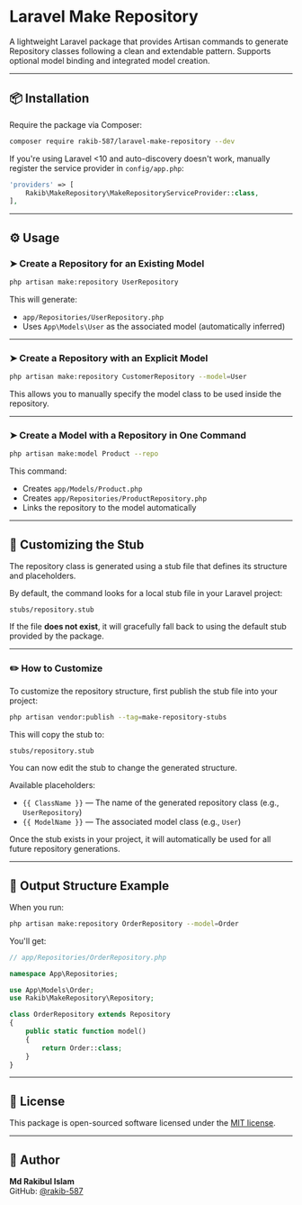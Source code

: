 # Laravel Make Repository

A lightweight Laravel package that provides Artisan commands to generate Repository classes following a clean and extendable pattern. Supports optional model binding and integrated model creation.

---

## 📦 Installation

Require the package via Composer:

```bash
composer require rakib-587/laravel-make-repository --dev
```

If you're using Laravel <10 and auto-discovery doesn't work, manually register the service provider in `config/app.php`:

```php
'providers' => [
    Rakib\MakeRepository\MakeRepositoryServiceProvider::class,
],
```

---

## ⚙️ Usage

### ➤ Create a Repository for an Existing Model

```bash
php artisan make:repository UserRepository
```

This will generate:

- `app/Repositories/UserRepository.php`
- Uses `App\Models\User` as the associated model (automatically inferred)

---

### ➤ Create a Repository with an Explicit Model

```bash
php artisan make:repository CustomerRepository --model=User
```

This allows you to manually specify the model class to be used inside the repository.

---

### ➤ Create a Model with a Repository in One Command

```bash
php artisan make:model Product --repo
```

This command:
- Creates `app/Models/Product.php`
- Creates `app/Repositories/ProductRepository.php`
- Links the repository to the model automatically

---

## 🧩 Customizing the Stub

The repository class is generated using a stub file that defines its structure and placeholders.

By default, the command looks for a local stub file in your Laravel project:

```
stubs/repository.stub
```

If the file **does not exist**, it will gracefully fall back to using the default stub provided by the package.

---

### ✏️ How to Customize

To customize the repository structure, first publish the stub file into your project:

```bash
php artisan vendor:publish --tag=make-repository-stubs
```

This will copy the stub to:

```
stubs/repository.stub
```

You can now edit the stub to change the generated structure.

Available placeholders:

- `{{ ClassName }}` — The name of the generated repository class (e.g., `UserRepository`)
- `{{ ModelName }}` — The associated model class (e.g., `User`)

Once the stub exists in your project, it will automatically be used for all future repository generations.

---

## 📁 Output Structure Example

When you run:

```bash
php artisan make:repository OrderRepository --model=Order
```

You'll get:

```php
// app/Repositories/OrderRepository.php

namespace App\Repositories;

use App\Models\Order;
use Rakib\MakeRepository\Repository;

class OrderRepository extends Repository
{
    public static function model()
    {
        return Order::class;
    }
}
```

---

## 📄 License

This package is open-sourced software licensed under the [MIT license](LICENSE).

---

## 🙌 Author

**Md Rakibul Islam**  
GitHub: [@rakib-587](https://github.com/rakib-587)
